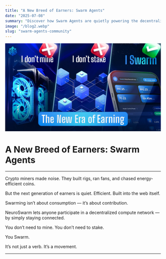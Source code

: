 ```yaml
---
title: "A New Breed of Earners: Swarm Agents"
date: "2025-07-08"
summary: "Discover how Swarm Agents are quietly powering the decentralized AI revolution with Neurolov."
image: "/blog2.webp"
slug: "swarm-agents-community"
---
```


![A New Breed of Earners: Swarm Agents](/blog2.webp)

# A New Breed of Earners: Swarm Agents



---

Crypto miners made noise. They built rigs, ran fans, and chased energy-efficient coins.

But the next generation of earners is quiet. Efficient. Built into the web itself.

Swarming isn’t about consumption — it’s about contribution.

NeuroSwarm lets anyone participate in a decentralized compute network — by simply staying connected.

You don’t need to mine. You don’t need to stake.

You Swarm.

It’s not just a verb. It’s a movement.

---

